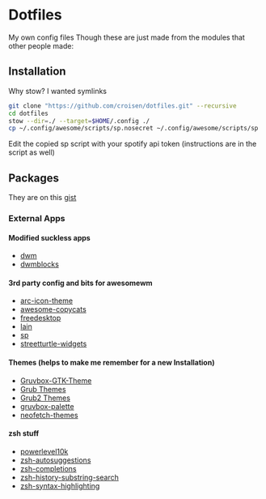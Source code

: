 # Dotfiles

My own config files
Though these are just made from the modules that other people made:

## Installation

Why stow? I wanted symlinks

```sh
git clone "https://github.com/croisen/dotfiles.git" --recursive
cd dotfiles
stow --dir=./ --target=$HOME/.config ./
cp ~/.config/awesome/scripts/sp.nosecret ~/.config/awesome/scripts/sp
```

Edit the copied sp script with your spotify api token
(instructions are in the script as well)

## Packages

They are on this [gist](https://gist.github.com/croisen/2285d8203d18ef09b9b535e2c572c7a9)

### External Apps

#### Modified suckless apps

-   [dwm](https://github.com/croisen/dwm)
-   [dwmblocks](https://github.com/croisen/dwmblocks)

#### 3rd party config and bits for awesomewm

-   [arc-icon-theme](https://github.com/horst3180/arc-icon-theme)
-   [awesome-copycats](https://github.com/lcpz/awesome-copycats)
-   [freedesktop](https://github.com/lcpz/awesome-freedesktop)
-   [lain](https://github.com/lcpz/lain)
-   [sp](https://gist.github.com/mohit-rathee/bf22522caa6fbfc88d1cf3891a1a243e)
-   [streetturtle-widgets](https://github.com/streetturtle/awesome-wm-widgets)

#### Themes (helps to make me remember for a new Installation)

-   [Gruvbox-GTK-Theme](https://github.com/Fausto-Korpsvart/Gruvbox-GTK-Theme)
-   [Grub Themes](https://github.com/xenlism/Grub-themes)
-   [Grub2 Themes](https://github.com/Generator/Grub2-themes)
-   [gruvbox-palette](https://github.com/morhetz/gruvbox-contrib)
-   [neofetch-themes](https://github.com/Chick2D/neofetch-themes)

#### zsh stuff

-   [powerlevel10k](https://github.com/romkatv/powerlevel10k)
-   [zsh-autosuggestions](https://github.com/zsh-users/zsh-autosuggestions)
-   [zsh-completions](https://github.com/zsh-users/zsh-completions)
-   [zsh-history-substring-search](https://github.com/zsh-users/zsh-history-substring-search)
-   [zsh-syntax-highlighting](https://github.com/zsh-users/zsh-syntax-highlighting)
